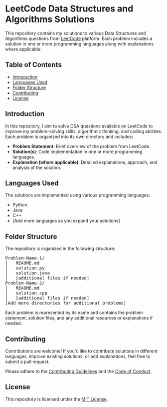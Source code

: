   <head>
  <title>LeetCode Data Structures and Algorithms Solutions</title>
</head>
<body>

<h1>LeetCode Data Structures and Algorithms Solutions</h1>

<p>This repository contains my solutions to various Data Structures and Algorithms questions from <a href="https://leetcode.com/">LeetCode</a> platform. Each problem includes a solution in one or more programming languages along with explanations where applicable.</p>

<h2>Table of Contents</h2>

<ul>
  <li><a href="#introduction">Introduction</a></li>
  <li><a href="#languages-used">Languages Used</a></li>
  <li><a href="#folder-structure">Folder Structure</a></li>
  <li><a href="#contributing">Contributing</a></li>
  <li><a href="#license">License</a></li>
</ul>

<h2 id="introduction">Introduction</h2>

<p>In this repository, I aim to solve DSA questions available on LeetCode to improve my problem-solving skills, algorithmic thinking, and coding abilities. Each problem is organized into its own directory and includes:</p>

<ul>
  <li><strong>Problem Statement</strong>: Brief overview of the problem from LeetCode.</li>
  <li><strong>Solution(s)</strong>: Code implementation in one or more programming languages.</li>
  <li><strong>Explanation (where applicable)</strong>: Detailed explanations, approach, and analysis of the solution.</li>
</ul>

<h2 id="languages-used">Languages Used</h2>

<p>The solutions are implemented using various programming languages:</p>

<ul>
  <li>Python</li>
  <li>Java</li>
  <li>C++</li>
  <li>[Add more languages as you expand your solutions]</li>
</ul>

<h2 id="folder-structure">Folder Structure</h2>

<p>The repository is organized in the following structure:</p>

<pre>
Problem-Name-1/
│   README.md
│   solution.py
│   solution.java
│   [additional files if needed]
Problem-Name-2/
│   README.md
│   solution.cpp
│   [additional files if needed]
[Add more directories for additional problems]
</pre>

<p>Each problem is represented by its name and contains the problem statement, solution files, and any additional resources or explanations if needed.</p>

<h2 id="contributing">Contributing</h2>

<p>Contributions are welcome! If you'd like to contribute solutions in different languages, improve existing solutions, or add explanations, feel free to submit a pull request.</p>

<p>Please adhere to the <a href="CONTRIBUTING.md">Contributing Guidelines</a> and the <a href="CODE_OF_CONDUCT.md">Code of Conduct</a>.</p>

<h2 id="license">License</h2>

<p>This repository is licensed under the <a href="LICENSE">MIT License</a>.</p>
